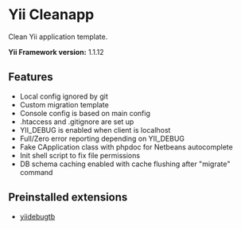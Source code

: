 # Yii Cleanapp

Clean Yii application template.

**Yii Framework version:** 1.1.12

## Features

* Local config ignored by git
* Custom migration template
* Console config is based on main config
* .htaccess and .gitignore are set up
* YII_DEBUG is enabled when client is localhost
* Full/Zero error reporting depending on YII_DEBUG
* Fake CApplication class with phpdoc for Netbeans autocomplete
* Init shell script to fix file permissions
* DB schema caching enabled with cache flushing after "migrate" command

## Preinstalled extensions

* [yiidebugtb](http://www.yiiframework.com/extension/yiidebugtb/)

